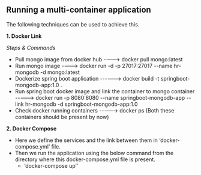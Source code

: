 Running a multi-container application
--------------------------------------

The following techniques can be used to achieve this.

**1. Docker Link**

_Steps & Commands_

 * Pull mongo image from docker hub ---->  docker pull mongo:latest
 * Run mongo image  ----> docker run -d -p 27017:27017 --name hr-mongodb -d mongo:latest
 * Dockerize spring boot application ------> docker build -t springboot-mongodb-app:1.0 .
 * Run spring boot docker image and link the container to mongo container -----> docker run -p 8080:8080 --name springboot-mongodb-app --link hr-mongodb -d springboot-mongodb-app:1.0
 * Check docker running containers -----> docker ps (Both these containers should be present by now)


**2. Docker Compose**
* Here we define the services and the link between them in ‘docker-compose.yml’ file.
* Then we run the application using the below command from the directory where this docker-compose.yml file is present.
  *  ‘docker-compose up’’




